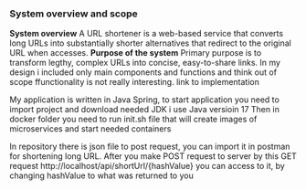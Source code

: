 ### System overview and scope
**System overview**
A URL shortener is a web-based service that converts long URLs into substantially shorter alternatives that redirect to the original URL when accesses.
**Purpose of the system**
Primary purpose is to transform legthy, complex URLs into concise, easy-to-share links. In my design i included only main components and functions and think out of scope ffunctionality is not really interesting.
link to implementation 

My application is written in Java Spring, to start application you need to import project and download needed JDK i use Java versioin 17
Then in docker folder you need to run init.sh file that will create images of microservices and start needed containers

In repository there is json file to post request, you can import it in postman for shortening long URL. 
After you make POST request to server by this GET request http://localhost/api/shortUrl/{hashValue} you can access to it, by changing hashValue to what was returned to you
